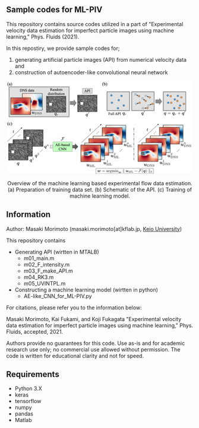 ## Sample codes for ML-PIV

This repository contains source codes utilized in a part of "Experimental velocity data estimation for imperfect particle images using machine learning," Phys. Fluids (2021).

In this repostiry, we provide sample codes for;
1. generating artificial particle images (API) from numerical velocity data and
2. construction of autoencoder-like convolutional neural network

![alt text](https://github.com//Masaki-Morimoto/ML-PIV/blob/images/fig02_overview.png?raw=true)

<div style="text-align: center;">Overview of the machine learning based experimental flow data estimation. 
(a) Preparation of training data set.
(b) Schematic of the API.
(c) Training of machine learning model.</div>

## Information

Author: Masaki Morimoto (masaki.morimoto[at]kflab.jp, [Keio University](https://kflab.jp/ja/))

This repository contains

- Generating API (wirtten in MTALB)
  - m01_main.m
  - m02_F_intensity.m
  - m03_F_make_API.m
  - m04_RK3.m
  - m05_UVINTPL.m
- Constructing a machine learning model (wirtten in python)
  - AE-like_CNN_for_ML-PIV.py

For citations, please refer you to the information below:

Masaki Morimoto, Kai Fukami, and Koji Fukagata "Experimental velocity data estimation for imperfect particle images using machine learning," Phys. Fluids, accepted, 2021.

Authors provide no guarantees for this code.
Use as-is and for academic research use only; no commercial use allowed without permission.
The code is written for educational clarity and not for speed.

## Requirements
- Python 3.X
- keras
- tensorflow
- numpy
- pandas
- Matlab
